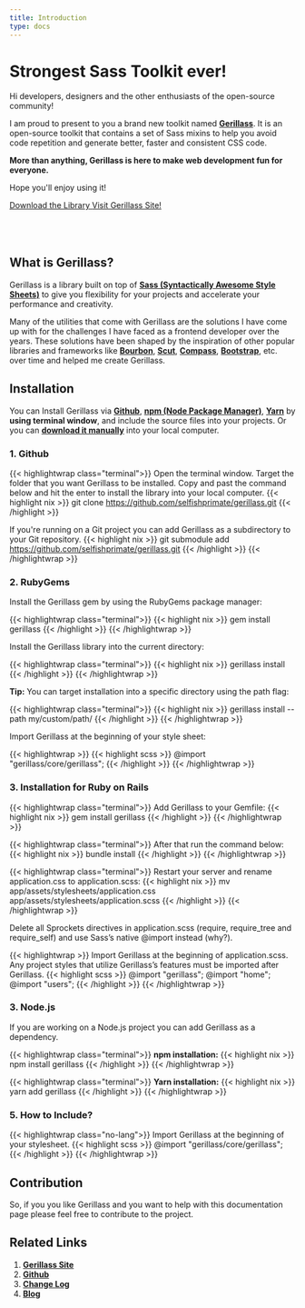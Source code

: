 ```yaml
---
title: Introduction
type: docs
---
```


# Strongest Sass Toolkit ever!

Hi developers, designers and the other enthusiasts of the open-source community! 

I am proud to present to you a brand new toolkit named [**Gerillass**](https://gerillass.com/). It is an open-source toolkit that contains a set of Sass mixins to help you avoid code repetition and generate better, faster and consistent CSS code.

**More than anything, Gerillass is here to make web development fun for everyone.**

Hope you'll enjoy using it!

<div class="download-buttons btn-wrapper" style="margin-bottom: 80px;">
    <a class="btn small" href="https://github.com/babilkuyusu/gerillass" target="_blank">
        <ion-icon name="download-outline"></ion-icon>
        <span class="btn-text">Download the Library</span>
    </a>
    <a class="btn small" href="https://gerillass.com/" target="_blank">
        <ion-icon name="link-outline"></ion-icon>
        <span class="btn-text">Visit Gerillass Site!</span>
    </a>
</div>

## What is Gerillass?

Gerillass is a library built on top of [**Sass (Syntactically Awesome Style Sheets)**](https://sass-lang.com/) to give you flexibility for your projects and accelerate your performance and creativity.

Many of the utilities that come with Gerillass are the solutions I have come up with for the challenges I have faced as a frontend developer over the years. These solutions have been shaped by the inspiration of other popular libraries and frameworks like [**Bourbon**](https://www.bourbon.io/), [**Scut**](https://davidtheclark.github.io/scut/), [**Compass**](http://compass-style.org/), [**Bootstrap**](https://getbootstrap.com/), etc. over time and helped me create Gerillass.

## Installation

You can Install Gerillass via [**Github**](https://github.com/babilkuyusu/gerillass), [**npm (Node Package Manager)**](https://www.npmjs.com/), [**Yarn**](https://yarnpkg.com/) by **using terminal window**, and include the source files into your projects. Or you can [**download it manually**](https://github.com/babilkuyusu/gerillass/archive/master.zip) into your local computer.

### 1. Github

{{< highlightwrap class="terminal">}}
Open the terminal window. Target the folder that you want Gerillass to be installed. Copy and past the command below and hit the enter to install the library into your local computer.
{{< highlight nix >}}
git clone https://github.com/selfishprimate/gerillass.git
{{< /highlight >}}

If you're running on a Git project you can add Gerillass as a subdirectory to your Git repository.
{{< highlight nix >}}
git submodule add https://github.com/selfishprimate/gerillass.git
{{< /highlight >}}
{{< /highlightwrap >}}


### 2. RubyGems

Install the Gerillass gem by using the RubyGems package manager:

{{< highlightwrap class="terminal">}}
{{< highlight nix >}}
gem install gerillass
{{< /highlight >}}
{{< /highlightwrap >}}

Install the Gerillass library into the current directory:

{{< highlightwrap class="terminal">}}
{{< highlight nix >}}
gerillass install
{{< /highlight >}}
{{< /highlightwrap >}}

**Tip:** You can target installation into a specific directory using the path flag:

{{< highlightwrap class="terminal">}}
{{< highlight nix >}}
gerillass install --path my/custom/path/
{{< /highlight >}}
{{< /highlightwrap >}}

Import Gerillass at the beginning of your style sheet:

{{< highlightwrap >}}
{{< highlight scss >}}
@import "gerillass/core/gerillass";
{{< /highlight >}}
{{< /highlightwrap >}}

### 3. Installation for Ruby on Rails

{{< highlightwrap class="terminal">}}
Add Gerillass to your Gemfile:
{{< highlight nix >}}
gem install gerillass
{{< /highlight >}}
{{< /highlightwrap >}}

{{< highlightwrap class="terminal">}}
After that run the command below:
{{< highlight nix >}}
bundle install
{{< /highlight >}}
{{< /highlightwrap >}}

{{< highlightwrap class="terminal">}}
Restart your server and rename application.css to application.scss:
{{< highlight nix >}}
mv app/assets/stylesheets/application.css app/assets/stylesheets/application.scss
{{< /highlight >}}
{{< /highlightwrap >}}

Delete all Sprockets directives in application.scss (require, require_tree and require_self) and use Sass’s native @import instead (why?).

{{< highlightwrap >}}
Import Gerillass at the beginning of application.scss. Any project styles that utilize Gerillass’s features must be imported after Gerillass.
{{< highlight scss >}}
@import "gerillass";
@import "home";
@import "users";
{{< /highlight >}}
{{< /highlightwrap >}}

### 3. Node.js

If you are working on a Node.js project you can add Gerillass as a dependency.

{{< highlightwrap class="terminal">}}
**npm installation:**
{{< highlight nix >}}
npm install gerillass
{{< /highlight >}}
{{< /highlightwrap >}}

{{< highlightwrap class="terminal">}}
**Yarn installation:**
{{< highlight nix >}}
yarn add gerillass
{{< /highlight >}}
{{< /highlightwrap >}}

### 5. How to Include?

{{< highlightwrap class="no-lang">}}
Import Gerillass at the beginning of your stylesheet.
{{< highlight scss >}}
@import "gerillass/core/gerillass";
{{< /highlight >}}
{{< /highlightwrap >}}

## Contribution

So, if you you like Gerillass and you want to help with this documentation page please feel free to contribute to the project.

## Related Links

1. [**Gerillass Site**]()
2. [**Github**]()
3. [**Change Log**]()
4. [**Blog**]()